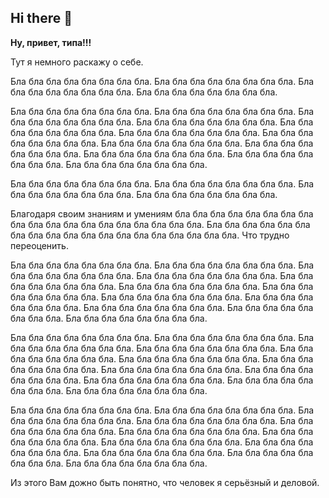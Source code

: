 ## Hi there 👋

<!--
**VadimGoldfarb/VadimGoldfarb** is a ✨ _special_ ✨ repository because its `README.md` (this file) appears on your GitHub profile.

Here are some ideas to get you started:

- 🔭 I’m currently working on ...
- 🌱 I’m currently learning ...
- 👯 I’m looking to collaborate on ...
- 🤔 I’m looking for help with ...
- 💬 Ask me about ...
- 📫 How to reach me: ...
- 😄 Pronouns: ...
- ⚡ Fun fact: ...
-->
<p><b>Ну, привет, типа!!!</b></p>

<p>Тут я немного раскажу о себе.</p>

<p>Бла бла бла бла бла бла бла бла. Бла бла бла бла бла бла бла бла. Бла бла бла бла бла бла бла бла. Бла бла бла бла бла бла бла бла. </p>

<p>Бла бла бла бла бла бла бла бла. Бла бла бла бла бла бла бла бла. Бла бла бла бла бла бла бла бла. Бла бла бла бла бла бла бла бла. Бла бла бла бла бла бла бла бла. Бла бла бла бла бла бла бла бла. Бла бла бла бла бла бла бла бла. Бла бла бла бла бла бла бла бла. Бла бла бла бла бла бла бла бла. Бла бла бла бла бла бла бла бла. Бла бла бла бла бла бла бла бла. Бла бла бла бла бла бла бла бла. </p>

<p>Бла бла бла бла бла бла бла бла. Бла бла бла бла бла бла бла бла. Бла бла бла бла бла бла бла бла. Бла бла бла бла бла бла бла бла. </p>

<p>Благодаря своим знаниям и умениям бла бла бла бла бла бла бла бла бла бла бла бла бла бла бла бла бла бла бла. Бла бла бла бла бла бла бла бла бла бла бла бла бла бла бла бла бла бла бла. Что трудно переоценить.</p>

<p>Бла бла бла бла бла бла бла бла. Бла бла бла бла бла бла бла бла. Бла бла бла бла бла бла бла бла. Бла бла бла бла бла бла бла бла. Бла бла бла бла бла бла бла бла. Бла бла бла бла бла бла бла бла. Бла бла бла бла бла бла бла бла. Бла бла бла бла бла бла бла бла. Бла бла бла бла бла бла бла бла. Бла бла бла бла бла бла бла бла. Бла бла бла бла бла бла бла бла. Бла бла бла бла бла бла бла бла. </p>

<p>Бла бла бла бла бла бла бла бла. Бла бла бла бла бла бла бла бла. Бла бла бла бла бла бла бла бла. Бла бла бла бла бла бла бла бла. Бла бла бла бла бла бла бла бла. Бла бла бла бла бла бла бла бла. Бла бла бла бла бла бла бла бла. Бла бла бла бла бла бла бла бла. Бла бла бла бла бла бла бла бла. Бла бла бла бла бла бла бла бла. Бла бла бла бла бла бла бла бла. Бла бла бла бла бла бла бла бла. </p>

<p>Бла бла бла бла бла бла бла бла. Бла бла бла бла бла бла бла бла. Бла бла бла бла бла бла бла бла. Бла бла бла бла бла бла бла бла. Бла бла бла бла бла бла бла бла. Бла бла бла бла бла бла бла бла. Бла бла бла бла бла бла бла бла. Бла бла бла бла бла бла бла бла. Бла бла бла бла бла бла бла бла. Бла бла бла бла бла бла бла бла. Бла бла бла бла бла бла бла бла. Бла бла бла бла бла бла бла бла. </p>

<p>Из этого Вам дожно быть понятно, что человек я серьёзный и деловой.</p>
